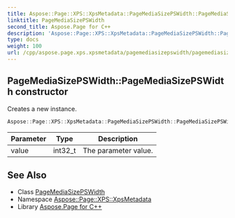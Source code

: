 ```yaml
---
title: Aspose::Page::XPS::XpsMetadata::PageMediaSizePSWidth::PageMediaSizePSWidth constructor
linktitle: PageMediaSizePSWidth
second_title: Aspose.Page for C++
description: 'Aspose::Page::XPS::XpsMetadata::PageMediaSizePSWidth::PageMediaSizePSWidth constructor. Creates a new instance in C++.'
type: docs
weight: 100
url: /cpp/aspose.page.xps.xpsmetadata/pagemediasizepswidth/pagemediasizepswidth/
---
```

## PageMediaSizePSWidth::PageMediaSizePSWidth constructor


Creates a new instance.

```cpp
Aspose::Page::XPS::XpsMetadata::PageMediaSizePSWidth::PageMediaSizePSWidth(int32_t value)
```


| Parameter | Type | Description |
| --- | --- | --- |
| value | int32_t | The parameter value. |

## See Also

* Class [PageMediaSizePSWidth](../)
* Namespace [Aspose::Page::XPS::XpsMetadata](../../)
* Library [Aspose.Page for C++](../../../)
